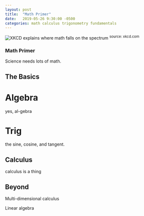 ```yaml
---
layout: post
title:  "Math Primer"
date:   2019-05-26 9:30:00 -0500
categories: math calculus trigonometry fundamentals
---
```


![XKCD explains where math falls on the spectrum](https://imgs.xkcd.com/comics/purity.png)
<sup> source: xkcd.com </sup>

### Math Primer

Science needs lots of math. 

## The Basics

# Algebra

yes, al-gebra

# Trig

the sine, cosine, and tangent.

## Calculus

calculus is a thing

## Beyond

Multi-dimensional calculus

Linear algebra

